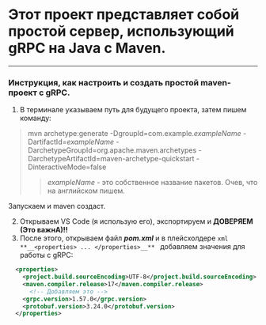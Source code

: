 # Этот проект представляет собой простой сервер, использующий gRPC на Java с Maven.
---
### Инструкция, как настроить и создать простой maven-проект с gRPC.

1. В терминале указываем путь для будущего проекта, затем пишем команду:
> mvn archetype:generate -DgroupId=com.example.<em>exampleName</em> -DartifactId=<em>exampleName</em> -DarchetypeGroupId=org.apache.maven.archetypes -DarchetypeArtifactId=maven-archetype-quickstart -DinteractiveMode=false
>
>> <em>exampleName</em> - это собственное название пакетов. Очев, что на английском пишем.

Запускаем и maven создаст.

2. Открываем VS Code (я использую его), экспортируем и **ДОВЕРЯЕМ (Это важнА)!!**
3. После этого, открываем файл **_pom.xml_** и в плейсхолдере ```xml **__<properties> ... </properties>__** ``` добавляем значения для работы с gRPC:
```xml
  <properties>
    <project.build.sourceEncoding>UTF-8</project.build.sourceEncoding>
    <maven.compiler.release>17</maven.compiler.release>
      <!-- Добавляем это -->
    <grpc.version>1.57.0</grpc.version>
    <protobuf.version>3.24.0</protobuf.version>
  </properties>

